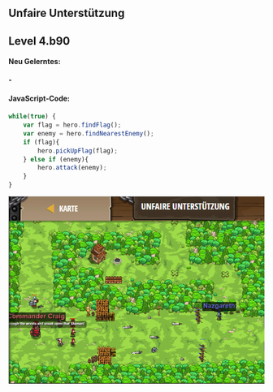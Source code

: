 ## **Unfaire Unterstützung**
## Level 4.b90

#### Neu Gelerntes:
<b>-</b>

[comment]: <> (Was wurde gelernt und wie funktioniert die Technik?)

#### JavaScript-Code:
```js
while(true) {
    var flag = hero.findFlag();
    var enemy = hero.findNearestEnemy();
    if (flag){
        hero.pickUpFlag(flag);
    } else if (enemy){
        hero.attack(enemy);
    }
}
```
![image](lvl4_b90.png)
